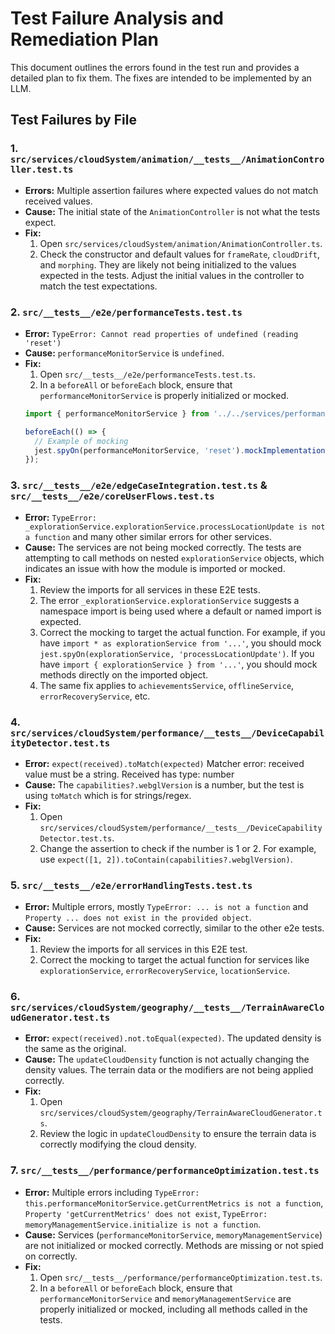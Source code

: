 # Test Failure Analysis and Remediation Plan

This document outlines the errors found in the test run and provides a detailed plan to fix them. The fixes are intended to be implemented by an LLM.

## Test Failures by File

### 1. `src/services/cloudSystem/animation/__tests__/AnimationController.test.ts`

*   **Errors:** Multiple assertion failures where expected values do not match received values.
*   **Cause:** The initial state of the `AnimationController` is not what the tests expect.
*   **Fix:**
    1.  Open `src/services/cloudSystem/animation/AnimationController.ts`.
    2.  Check the constructor and default values for `frameRate`, `cloudDrift`, and `morphing`. They are likely not being initialized to the values expected in the tests. Adjust the initial values in the controller to match the test expectations.

### 2. `src/__tests__/e2e/performanceTests.test.ts`

*   **Error:** `TypeError: Cannot read properties of undefined (reading 'reset')`
*   **Cause:** `performanceMonitorService` is `undefined`.
*   **Fix:**
    1.  Open `src/__tests__/e2e/performanceTests.test.ts`.
    2.  In a `beforeAll` or `beforeEach` block, ensure that `performanceMonitorService` is properly initialized or mocked.
    ```typescript
    import { performanceMonitorService } from '../../services/performanceMonitorService';

    beforeEach(() => {
      // Example of mocking
      jest.spyOn(performanceMonitorService, 'reset').mockImplementation(() => {});
    });
    ```

### 3. `src/__tests__/e2e/edgeCaseIntegration.test.ts` & `src/__tests__/e2e/coreUserFlows.test.ts`

*   **Error:** `TypeError: _explorationService.explorationService.processLocationUpdate is not a function` and many other similar errors for other services.
*   **Cause:** The services are not being mocked correctly. The tests are attempting to call methods on nested `explorationService` objects, which indicates an issue with how the module is imported or mocked.
*   **Fix:**
    1.  Review the imports for all services in these E2E tests.
    2.  The error `_explorationService.explorationService` suggests a namespace import is being used where a default or named import is expected.
    3.  Correct the mocking to target the actual function. For example, if you have `import * as explorationService from '...'`, you should mock `jest.spyOn(explorationService, 'processLocationUpdate')`. If you have `import { explorationService } from '...'`, you should mock methods directly on the imported object.
    4.  The same fix applies to `achievementsService`, `offlineService`, `errorRecoveryService`, etc.

### 4. `src/services/cloudSystem/performance/__tests__/DeviceCapabilityDetector.test.ts`

*   **Error:** `expect(received).toMatch(expected)` Matcher error: received value must be a string. Received has type: number
*   **Cause:** The `capabilities?.webglVersion` is a number, but the test is using `toMatch` which is for strings/regex.
*   **Fix:**
    1.  Open `src/services/cloudSystem/performance/__tests__/DeviceCapabilityDetector.test.ts`.
    2.  Change the assertion to check if the number is 1 or 2. For example, use `expect([1, 2]).toContain(capabilities?.webglVersion)`.

### 5. `src/__tests__/e2e/errorHandlingTests.test.ts`

*   **Error:** Multiple errors, mostly `TypeError: ... is not a function` and `Property ... does not exist in the provided object`.
*   **Cause:** Services are not mocked correctly, similar to the other e2e tests.
*   **Fix:**
    1.  Review the imports for all services in this E2E test.
    2.  Correct the mocking to target the actual function for services like `explorationService`, `errorRecoveryService`, `locationService`.

### 6. `src/services/cloudSystem/geography/__tests__/TerrainAwareCloudGenerator.test.ts`

*   **Error:** `expect(received).not.toEqual(expected)`. The updated density is the same as the original.
*   **Cause:** The `updateCloudDensity` function is not actually changing the density values. The terrain data or the modifiers are not being applied correctly.
*   **Fix:**
    1.  Open `src/services/cloudSystem/geography/TerrainAwareCloudGenerator.ts`.
    2.  Review the logic in `updateCloudDensity` to ensure the terrain data is correctly modifying the cloud density.

### 7. `src/__tests__/performance/performanceOptimization.test.ts`

*   **Error:** Multiple errors including `TypeError: this.performanceMonitorService.getCurrentMetrics is not a function`, `Property 'getCurrentMetrics' does not exist`, `TypeError: memoryManagementService.initialize is not a function`.
*   **Cause:** Services (`performanceMonitorService`, `memoryManagementService`) are not initialized or mocked correctly. Methods are missing or not spied on correctly.
*   **Fix:**
    1.  Open `src/__tests__/performance/performanceOptimization.test.ts`.
    2.  In a `beforeAll` or `beforeEach` block, ensure that `performanceMonitorService` and `memoryManagementService` are properly initialized or mocked, including all methods called in the tests.